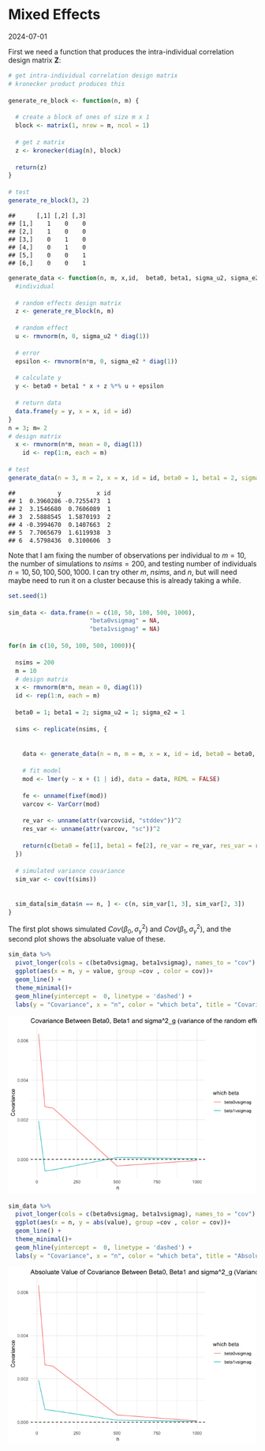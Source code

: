 Mixed Effects
================
2024-07-01

First we need a function that produces the intra-individual correlation
design matrix $\mathbf{Z}$:

``` r
# get intra-individual correlation design matrix
# kronecker product produces this

generate_re_block <- function(n, m) {
  
  # create a block of ones of size m x 1
  block <- matrix(1, nrow = m, ncol = 1)
  
  # get z matrix
  z <- kronecker(diag(n), block)
  
  return(z)
}

# test
generate_re_block(3, 2)
```

    ##      [,1] [,2] [,3]
    ## [1,]    1    0    0
    ## [2,]    1    0    0
    ## [3,]    0    1    0
    ## [4,]    0    1    0
    ## [5,]    0    0    1
    ## [6,]    0    0    1

``` r
generate_data <- function(n, m, x,id,  beta0, beta1, sigma_u2, sigma_e2) {
  #individual
  
  # random effects design matrix
  z <- generate_re_block(n, m)
  
  # random effect
  u <- rmvnorm(n, 0, sigma_u2 * diag(1))
  
  # error
  epsilon <- rmvnorm(n*m, 0, sigma_e2 * diag(1))
  
  # calculate y
  y <- beta0 + beta1 * x + z %*% u + epsilon
  
  # return data
  data.frame(y = y, x = x, id = id)
}
n = 3; m= 2
# design matrix
  x <- rmvnorm(n*m, mean = 0, diag(1))
    id <- rep(1:n, each = m)

# test
generate_data(n = 3, m = 2, x = x, id = id, beta0 = 1, beta1 = 2, sigma_u = 1, sigma_e = 1)
```

    ##            y          x id
    ## 1  0.3960286 -0.7255473  1
    ## 2  3.1546680  0.7606089  1
    ## 3  2.5888545  1.5870193  2
    ## 4 -0.3994670  0.1407663  2
    ## 5  7.7065679  1.6119938  3
    ## 6  4.5798436  0.3100606  3

Note that I am fixing the number of observations per individual to
$m = 10$, the number of simulations to $nsims = 200$, and testing number
of individuals $n = 10, 50, 100, 500, 1000$. I can try other $m$,
$nsims$, and $n$, but will need maybe need to run it on a cluster
because this is already taking a while.

``` r
set.seed(1)

sim_data <- data.frame(n = c(10, 50, 100, 500, 1000), 
                       "beta0vsigmag" = NA, 
                       "beta1vsigmag" = NA)

for(n in c(10, 50, 100, 500, 1000)){
  
  nsims = 200
  m = 10
  # design matrix
  x <- rmvnorm(m*n, mean = 0, diag(1))
  id <- rep(1:n, each = m)
  
  beta0 = 1; beta1 = 2; sigma_u2 = 1; sigma_e2 = 1
  
  sims <- replicate(nsims, {
    
  
    data <- generate_data(n = n, m = m, x = x, id = id, beta0 = beta0, beta1 = beta1, sigma_u2 = sigma_u2, sigma_e2 = sigma_e2)
    
    # fit model
    mod <- lmer(y ~ x + (1 | id), data = data, REML = FALSE)
    
    fe <- unname(fixef(mod))
    varcov <- VarCorr(mod)
    
    re_var <- unname(attr(varcov$id, "stddev"))^2
    res_var <- unname(attr(varcov, "sc"))^2
  
    return(c(beta0 = fe[1], beta1 = fe[2], re_var = re_var, res_var = res_var))
  })
  
  # simulated variance covariance
  sim_var <- cov(t(sims))
  
  
  sim_data[sim_data$n == n, ] <- c(n, sim_var[1, 3], sim_var[2, 3])
}
```

The first plot shows simulated $Cov(\beta_0, \sigma_\gamma^2 )$ and
$Cov(\beta_1, \sigma_\gamma^2 )$, and the second plot shows the
absoluate value of these.

``` r
sim_data %>%
  pivot_longer(cols = c(beta0vsigmag, beta1vsigmag), names_to = "cov") %>%
  ggplot(aes(x = n, y = value, group =cov , color = cov))+
  geom_line() +
  theme_minimal()+
  geom_hline(yintercept =  0, linetype = 'dashed') + 
  labs(y = "Covariance", x = "n", color = "which beta", title = "Covariance Between Beta0, Beta1 and sigma^2_g (variance of the random effect)" )
```

![](mixedeffects_files/figure-gfm/unnamed-chunk-4-1.png)<!-- -->

``` r
sim_data %>%
  pivot_longer(cols = c(beta0vsigmag, beta1vsigmag), names_to = "cov") %>%
  ggplot(aes(x = n, y = abs(value), group =cov , color = cov))+
  geom_line() +
  theme_minimal()+
  geom_hline(yintercept =  0, linetype = 'dashed') + 
  labs(y = "Covariance", x = "n", color = "which beta", title = "Absoluate Value of Covariance Between Beta0, Beta1 and sigma^2_g (Variance of the Random Effect)" )
```

![](mixedeffects_files/figure-gfm/unnamed-chunk-4-2.png)<!-- -->
